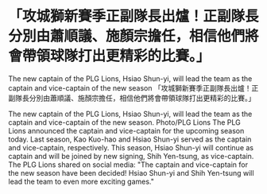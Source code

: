 # 「攻城獅新賽季正副隊長出爐！正副隊長分別由蕭順議、施顏宗擔任，相信他們將會帶領球隊打出更精彩的比賽。」

The new captain of the PLG Lions, Hsiao Shun-yi, will lead the team as the captain and vice-captain of the new season 
 「攻城獅新賽季正副隊長出爐！正副隊長分別由蕭順議、施顏宗擔任，相信他們將會帶領球隊打出更精彩的比賽。」

The new captain of the PLG Lions, Hsiao Shun-yi, will lead the team as the captain and vice-captain of the new season. Photo/PLG Lions The PLG Lions announced the captain and vice-captain for the upcoming season today. Last season, Kao Kuo-hao and Hsiao Shun-yi served as the captain and vice-captain, respectively. This season, Hsiao Shun-yi will continue as captain and will be joined by new signing, Shih Yen-tsung, as vice-captain. The PLG Lions shared on social media: "The captain and vice-captain for the new season have been decided! Hsiao Shun-yi and Shih Yen-tsung will lead the team to even more exciting games."